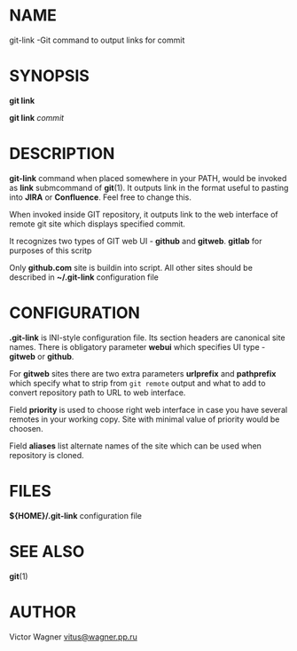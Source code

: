 NAME
====

git-link -Git command to output links for commit

SYNOPSIS
========

**git link**

**git link** _commit_

DESCRIPTION
===========

**git-link** command when placed somewhere in your PATH, would be
invoked as **link** submcommand of **git**(1). It outputs link in the
format useful to pasting into **JIRA** or **Confluence**. Feel free to
change this.

When invoked inside GIT repository, it outputs link to the web
interface of remote git site which displays specified commit.

It recognizes two types of GIT web UI - **github** and **gitweb**.
**gitlab** for purposes of this scritp

Only **github.com** site is buildin into script. All other sites should
be described in **~/.git-link** configuration file

CONFIGURATION
=============

**.git-link** is INI-style configuration file. Its section headers are
canonical site names. There is obligatory parameter **webui** which
specifies UI type - **gitweb** or **github**.

For **gitweb** sites there are two extra parameters **urlprefix** and
**pathprefix** which specify what to strip from `git remote` output and
what to add to convert repository path to URL to web interface.

Field **priority** is used to choose right web interface in case you
have several remotes in your working copy. Site with minimal value of
priority would be choosen.

Field **aliases** list alternate names of the site which can be used
when repository is cloned.

FILES
=====

**${HOME}/.git-link** configuration file

SEE ALSO
========

**git**(1)

AUTHOR
======

Victor Wagner <vitus@wagner.pp.ru>


